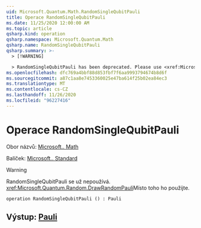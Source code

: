```yaml
---
uid: Microsoft.Quantum.Math.RandomSingleQubitPauli
title: Operace RandomSingleQubitPauli
ms.date: 11/25/2020 12:00:00 AM
ms.topic: article
qsharp.kind: operation
qsharp.namespace: Microsoft.Quantum.Math
qsharp.name: RandomSingleQubitPauli
qsharp.summary: >-
  > [!WARNING]

  > RandomSingleQubitPauli has been deprecated. Please use <xref:Microsoft.Quantum.Random.DrawRandomPauli> instead.
ms.openlocfilehash: dfc769a4bbf88d853fbf7f6aa9993794674b8d6f
ms.sourcegitcommit: a87c1aa8e7453360025e47ba614f25b02ea84ec3
ms.translationtype: MT
ms.contentlocale: cs-CZ
ms.lasthandoff: 11/26/2020
ms.locfileid: "96227416"
---
```

# <a name="randomsinglequbitpauli-operation"></a>Operace RandomSingleQubitPauli

Obor názvů: [Microsoft.. Math](xref:Microsoft.Quantum.Math)

Balíček: [Microsoft.. Standard](https://nuget.org/packages/Microsoft.Quantum.Standard)


> [!WARNING]
> RandomSingleQubitPauli se už nepoužívá. <xref:Microsoft.Quantum.Random.DrawRandomPauli>Místo toho ho použijte.



```qsharp
operation RandomSingleQubitPauli () : Pauli
```


## <a name="output--pauli"></a>Výstup: [Pauli](xref:microsoft.quantum.lang-ref.pauli)

